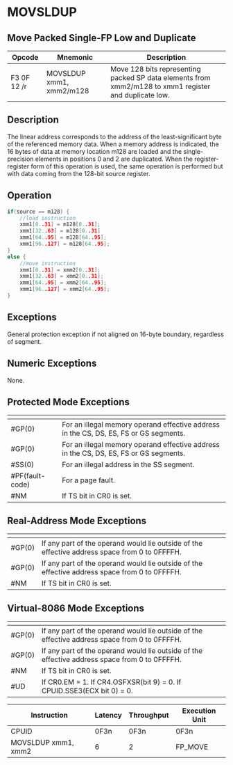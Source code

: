 # MOVSLDUP
 
## Move Packed Single-FP Low and Duplicate
 
 
|Opcode|Mnemonic|Description|
|-|-|-|
|F3 0F 12 /r|MOVSLDUP xmm1, xmm2/m128|Move 128 bits representing packed SP data elements from xmm2/m128 to xmm1 register and duplicate low.|
 
## Description
 
The linear address corresponds to the address of the least-significant byte of the referenced memory data. When a memory address is indicated, the 16 bytes of data at memory location m128 are loaded and the single-precision elements in positions 0 and 2 are duplicated. When the register-register form of this operation is used, the same operation is performed but with data coming from the 128-bit source register.
 
 
## Operation
 
```c
if(source == m128) {
	//load instruction
	xmm1[0..31] = m128[0..31];
	xmm1[32..63] = m128[0..31]
	xmm1[64..95] = m128[64..95];
	xmm1[96..127] = m128[64..95];
}
else {
	//move instruction
	xmm1[0..31] = xmm2[0..31];
	xmm1[32..63] = xmm2[0..31];
	xmm1[64..95] = xmm2[64..95];
	xmm1[96..127] = xmm2[64..95];
}

```
 
 
## Exceptions
 
General protection exception if not aligned on 16-byte boundary, regardless of segment.
 
## Numeric Exceptions
 
None.
 
## Protected Mode Exceptions
 
|[]()||
|-|-|
|#GP(0)|For an illegal memory operand effective address in the CS, DS, ES, FS or GS segments.|
|#GP(0)|For an illegal memory operand effective address in the CS, DS, ES, FS or GS segments.|
|#SS(0)|For an illegal address in the SS segment.|
|#PF(fault-code)|For a page fault.|
|#NM|If TS bit in CR0 is set.|
 
## Real-Address Mode Exceptions
 
|[]()||
|-|-|
|#GP(0)|If any part of the operand would lie outside of the effective address space from 0 to 0FFFFH.|
|#GP(0)|If any part of the operand would lie outside of the effective address space from 0 to 0FFFFH.|
|#NM|If TS bit in CR0 is set.|
 
## Virtual-8086 Mode Exceptions
 
|[]()||
|-|-|
|#GP(0)|If any part of the operand would lie outside of the effective address space from 0 to 0FFFFH.|
|#GP(0)|If any part of the operand would lie outside of the effective address space from 0 to 0FFFFH.|
|#NM|If TS bit in CR0 is set.|
|#UD|If CR0.EM = 1. If CR4.OSFXSR(bit 9) = 0. If CPUID.SSE3(ECX bit 0) = 0.|
 
|Instruction|Latency|Throughput|Execution Unit|
|-|-|-|-|
|CPUID|0F3n|0F3n|0F3n|
|MOVSLDUP xmm1, xmm2|6|2|FP_MOVE|
